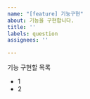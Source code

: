 ```yaml
---
name: "[feature] 기능구현"
about: 기능을 구현합니다.
title: ''
labels: question
assignees: ''

---
```


기능 구현할 목록
- 1
- 2
